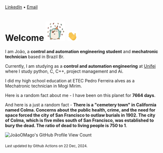 [LinkedIn](https://www.linkedin.com/in/joão-pedro-gozzoli-b95641301/) &bull;
[Email](joaopedrogozzoli@gmail.com)

# Welcome <img src="happy.gif" height="64px" /> <img src="wave.gif" height="32px" />

I am João, a  **control and automation engineering student** and **mechatronic technician** based in Brazil Br.

Currently, I am studying as a **control and automation engineering** at [Unifei](https://unifei.edu.br) where I study python, C, C++, project management and Ai.

I did my high school education at ETEC Pedro Ferreira alves as a Mechatronic technician in Mogi Mirim.

Here is a random fact about me - I have been on this planet for **7664 days**.

And here is a just a random fact -  **There is a "cemetery town" in California named Colma. Concerns about the public health, crime, and the need for space forced the city of San Francisco to outlaw burials in 1902. The city of Colma, which is five miles south of San Francisco, was established to bury the dead. The ratio of dead to living people is 750 to 1**.

![JoãoOMago's GitHub Profile View Count](https://komarev.com/ghpvc/?username=JoaoOMago)

<sub>Last updated by Github Actions on 22 Dec, 2024.</sub>
